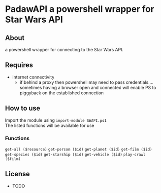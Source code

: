 # PadawAPI a powershell wrapper for Star Wars API
## About
a powershell wrapper for connecting to the Star Wars API.
## Requires
- internet connectivity
  - if behind a proxy then powershell may need to pass credentials.... sometimes having a browser open and connected will enable PS to piggyback on the established connection
## How to use
Import the module using `import-module SWAPI.ps1`  
The listed functions will be available for use
### Functions
`get-all ($resource)`
`get-person ($id)`
`get-planet ($id)`
`get-film ($id)`
`get-species ($id)`
`get-starship ($id)`
`get-vehicle ($id)`
`play-crawl ($film)`

## License
- TODO